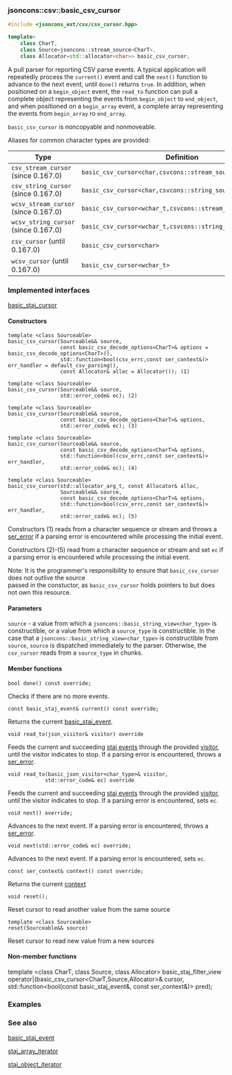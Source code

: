 ### jsoncons::csv::basic_csv_cursor

```c++
#include <jsoncons_ext/csv/csv_cursor.hpp>

template<
    class CharT,
    class Source=jsoncons::stream_source<CharT>,
    class Allocator=std::allocator<char>> basic_csv_cursor;
```

A pull parser for reporting CSV parse events. A typical application will 
repeatedly process the `current()` event and call the `next()`
function to advance to the next event, until `done()` returns `true`.
In addition, when positioned on a `begin_object` event, 
the `read_to` function can pull a complete object representing
the events from `begin_object` to `end_object`, 
and when positioned on a `begin_array` event, a complete array
representing the events from `begin_array` ro `end_array`.

`basic_csv_cursor` is noncopyable and nonmoveable.

Aliases for common character types are provided:

Type                |Definition
--------------------|------------------------------
`csv_stream_cursor` (since 0.167.0)  |`basic_csv_cursor<char,csvcons::stream_source<char>>`
`csv_string_cursor` (since 0.167.0)  |`basic_csv_cursor<char,csvcons::string_source<char>>`
`wcsv_stream_cursor` (since 0.167.0) |`basic_csv_cursor<wchar_t,csvcons::stream_source<wchar_t>>`
`wcsv_string_cursor` (since 0.167.0) |`basic_csv_cursor<wchar_t,csvcons::string_source<wchar_t>>`
`csv_cursor` (until 0.167.0)         |`basic_csv_cursor<char>`
`wcsv_cursor` (until 0.167.0)        |`basic_csv_cursor<wchar_t>`

### Implemented interfaces

[basic_staj_cursor](../staj_cursor.md)

#### Constructors

    template <class Sourceable>
    basic_csv_cursor(Sourceable&& source, 
                     const basic_csv_decode_options<CharT>& options = basic_csv_decode_options<CharT>(),
                     std::function<bool(csv_errc,const ser_context&)> err_handler = default_csv_parsing(),
                     const Allocator& alloc = Allocator()); (1)

    template <class Sourceable>
    basic_csv_cursor(Sourceable&& source, 
                     std::error_code& ec); (2)

    template <class Sourceable>
    basic_csv_cursor(Sourceable&& source, 
                     const basic_csv_decode_options<CharT>& options,
                     std::error_code& ec); (3)

    template <class Sourceable>
    basic_csv_cursor(Sourceable&& source, 
                     const basic_csv_decode_options<CharT>& options,
                     std::function<bool(csv_errc,const ser_context&)> err_handler,
                     std::error_code& ec); (4)

    template <class Sourceable>
    basic_csv_cursor(std::allocator_arg_t, const Allocator& alloc, 
                     Sourceable&& source, 
                     const basic_csv_decode_options<CharT>& options,
                     std::function<bool(csv_errc,const ser_context&)> err_handler,
                     std::error_code& ec); (5)

Constructors (1) reads from a character sequence or stream and throws a 
[ser_error](../ser_error.md) if a parsing error is encountered while processing the initial event.

Constructors (2)-(5) read from a character sequence or stream and set `ec`
if a parsing error is encountered while processing the initial event.

Note: It is the programmer's responsibility to ensure that `basic_csv_cursor` does not outlive the source  
passed in the constuctor, as `basic_csv_cursor` holds pointers to but does not own this resource.

#### Parameters

`source` - a value from which a `jsoncons::basic_string_view<char_type>` is constructible, 
or a value from which a `source_type` is constructible. In the case that a `jsoncons::basic_string_view<char_type>` is constructible
from `source`, `source` is dispatched immediately to the parser. Otherwise, the `csv_cursor` reads from a `source_type` in chunks. 

#### Member functions

    bool done() const override;
Checks if there are no more events.

    const basic_staj_event& current() const override;
Returns the current [basic_staj_event](../staj_event.md).

    void read_to(json_visitor& visitor) override
Feeds the current and succeeding [staj events](basic_staj_event.md) through the provided
[visitor](basic_json_visitor.md), until the visitor indicates
to stop. If a parsing error is encountered, throws a [ser_error](../ser_error.md).

    void read_to(basic_json_visitor<char_type>& visitor,
                std::error_code& ec) override
Feeds the current and succeeding [staj events](basic_staj_event.md) through the provided
[visitor](basic_json_visitor.md), until the visitor indicates
to stop. If a parsing error is encountered, sets `ec`.

    void next() override;
Advances to the next event. If a parsing error is encountered, throws a 
[ser_error](../ser_error.md).

    void next(std::error_code& ec) override;
Advances to the next event. If a parsing error is encountered, sets `ec`.

    const ser_context& context() const override;
Returns the current [context](../ser_context.md)

    void reset();
Reset cursor to read another value from the same source

    template <class Sourceable>
    reset(Sourceable&& source)
Reset cursor to read new value from a new sources

#### Non-member functions

   template <class CharT, class Source, class Allocator>
   basic_staj_filter_view<CharT> operator|(basic_csv_cursor<CharT,Source,Allocator>& cursor, 
                                    std::function<bool(const basic_staj_event<CharT>&, const ser_context&)> pred);

### Examples

### See also

[basic_staj_event](../basic_staj_event.md)  

[staj_array_iterator](../staj_array_iterator.md)  

[staj_object_iterator](../staj_object_iterator.md)  

